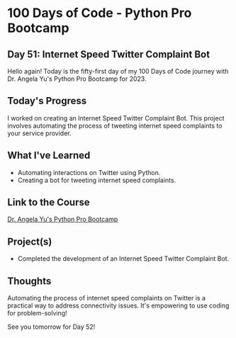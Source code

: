 # 100 Days of Code - Python Pro Bootcamp
## Day 51: Internet Speed Twitter Complaint Bot

Hello again! Today is the fifty-first day of my 100 Days of Code journey with Dr. Angela Yu's Python Pro Bootcamp for 2023.

## Today's Progress
I worked on creating an Internet Speed Twitter Complaint Bot. This project involves automating the process of tweeting internet speed complaints to your service provider.

## What I've Learned
- Automating interactions on Twitter using Python.
- Creating a bot for tweeting internet speed complaints.

## Link to the Course
[Dr. Angela Yu's Python Pro Bootcamp](https://www.udemy.com/course/100-days-of-code/)

## Project(s)
- Completed the development of an Internet Speed Twitter Complaint Bot.

## Thoughts
Automating the process of internet speed complaints on Twitter is a practical way to address connectivity issues. It's empowering to use coding for problem-solving!

See you tomorrow for Day 52!
